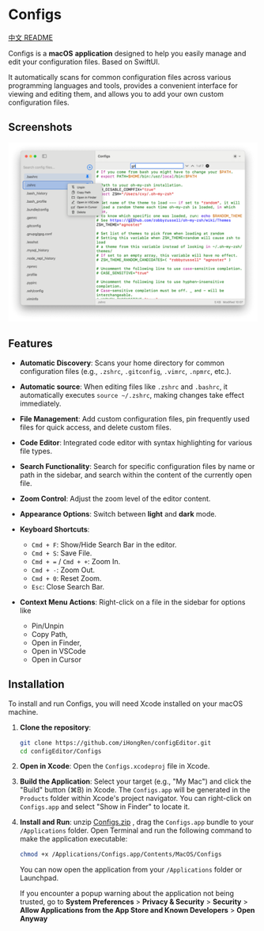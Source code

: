 # Configs

[中文 README](./README_zh.md)

Configs is a **macOS** **application** designed to help you easily manage and edit your configuration files. Based on SwiftUI.

It automatically scans for common configuration files across various programming languages and tools, provides a convenient interface for viewing and editing them, and allows you to add your own custom configuration files.


## Screenshots

![](./screenshots/light.png)

## Features

* **Automatic Discovery**: Scans your home directory for common configuration files (e.g., `.zshrc`, `.gitconfig`, `.vimrc`, `.npmrc`, etc.).
* **Automatic source**: When editing files like `.zshrc` and `.bashrc`, it automatically executes `source ~/.zshrc`, making changes take effect immediately.

* **File Management**: Add custom configuration files, pin frequently used files for quick access, and delete custom files.

* **Code Editor**: Integrated code editor with syntax highlighting for various file types.

* **Search Functionality**: Search for specific configuration files by name or path in the sidebar, and search within the content of the currently open file.

* **Zoom Control**: Adjust the zoom level of the editor content.

* **Appearance Options**: Switch between **light** and **dark** mode.

*   **Keyboard Shortcuts**:
    *   `Cmd + F`: Show/Hide Search Bar in the editor.
    *   `Cmd + S`: Save File.
    *   `Cmd + =` / `Cmd + +`: Zoom In.
    *   `Cmd + -`: Zoom Out.
    *   `Cmd + 0`: Reset Zoom.
    *   `Esc`: Close Search Bar.
    
* **Context Menu Actions**: Right-click on a file in the sidebar for options like 

    * Pin/Unpin 
    * Copy Path,
    * Open in Finder,
    * Open in VSCode
    * Open in Cursor

## Installation

To install and run Configs, you will need Xcode installed on your macOS machine.

1.  **Clone the repository**:
    ```bash
    git clone https://github.com/iHongRen/configEditor.git
    cd configEditor/Configs
    ```

2.  **Open in Xcode**:
    Open the `Configs.xcodeproj` file in Xcode.

3.  **Build the Application**:
    Select your target (e.g., "My Mac") and click the "Build" button (⌘B) in Xcode. The `Configs.app` will be generated in the `Products` folder within Xcode's project navigator. You can right-click on `Configs.app` and select "Show in Finder" to locate it.

4.  **Install and Run**:
    unzip [Configs.zip](https://github.com/iHongRen/configEditor/releases) , drag the `Configs.app` bundle to your `/Applications` folder.
    Open Terminal and run the following command to make the application executable:
    
    ```bash
    chmod +x /Applications/Configs.app/Contents/MacOS/Configs
    ```
    You can now open the application from your `/Applications` folder or Launchpad.
    
    If you encounter a popup warning about the application not being trusted, go to **System Preferences** > **Privacy & Security** > **Security** > **Allow Applications from the App Store and Known Developers** > **Open Anyway**

